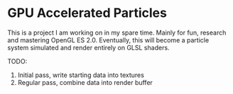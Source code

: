 # GPU Accelerated Particles

This is a project I am working on in my spare time. Mainly for fun, research and mastering OpenGL ES 2.0. Eventually, this will become a particle system simulated and render entirely on GLSL shaders.

TODO:

1. Initial pass, write starting data into textures
2. Regular pass, combine data into render buffer
